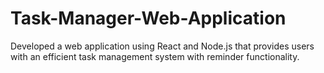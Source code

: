 # Task-Manager-Web-Application
Developed a web application using React and Node.js that provides users with an efficient task management system with reminder functionality.
